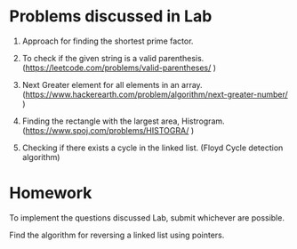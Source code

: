 # Problems discussed in Lab

1. Approach for finding the shortest prime factor.

1. To check if the given string is a valid parenthesis. (https://leetcode.com/problems/valid-parentheses/ )

2. Next Greater element for all elements in an array. (https://www.hackerearth.com/problem/algorithm/next-greater-number/ )

3. Finding the rectangle with the largest area, Histrogram. (https://www.spoj.com/problems/HISTOGRA/ )

4. Checking if there exists a cycle in the linked list. (Floyd Cycle detection algorithm)


# Homework

To implement the questions discussed Lab, submit whichever are possible.

Find the algorithm for reversing a linked list using pointers.
